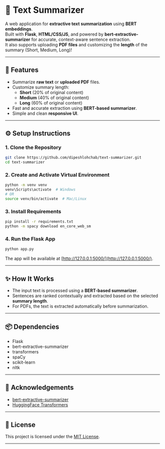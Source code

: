 # 📝 Text Summarizer

A web application for **extractive text summarization** using **BERT embeddings**.  
Built with **Flask**, **HTML/CSS/JS**, and powered by **bert-extractive-summarizer** for accurate, context-aware sentence extraction.  
It also supports uploading **PDF files** and customizing the **length** of the summary (Short, Medium, Long)!

---

## 🚀 Features
- Summarize **raw text** or **uploaded PDF** files.
- Customize summary length:
  - **Short** (20% of original content)
  - **Medium** (40% of original content)
  - **Long** (60% of original content)
- Fast and accurate extraction using **BERT-based summarizer**.
- Simple and clean **responsive UI**.

---


## ⚙️ Setup Instructions

### 1. Clone the Repository
```bash
git clone https://github.com/dipeshlohchab/text-summarizer.git
cd text-summarizer
```

### 2. Create and Activate Virtual Environment
```bash
python -m venv venv
venv\Scripts\activate  # Windows
# OR
source venv/bin/activate  # Mac/Linux
```

### 3. Install Requirements
```bash
pip install -r requirements.txt
python -m spacy download en_core_web_sm
```

### 4. Run the Flask App
```bash
python app.py
```

The app will be available at [http://127.0.0.1:5000/](http://127.0.0.1:5000/).

---

## ✨ How It Works

- The input text is processed using a **BERT-based summarizer**.
- Sentences are ranked contextually and extracted based on the selected **summary length**.
- For PDFs, the text is extracted automatically before summarization.

---

## 📦 Dependencies
- Flask
- bert-extractive-summarizer
- transformers
- spaCy
- scikit-learn
- nltk

---

## 🙏 Acknowledgements
- [bert-extractive-summarizer](https://github.com/dmmiller612/bert-extractive-summarizer)
- [HuggingFace Transformers](https://huggingface.co/transformers/)

---

## 📜 License

This project is licensed under the [MIT License](LICENSE).

---

